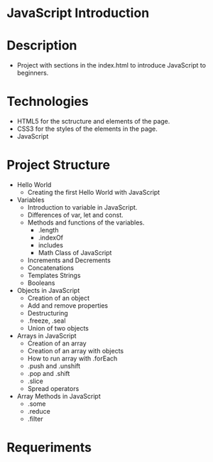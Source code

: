 # JavaScript Introduction

# Description
- Project with sections in the index.html to introduce JavaScript to beginners.

# Technologies 
- HTML5 for the sctructure and elements of the page.
- CSS3 for the styles of the elements in the page.
- JavaScript

# Project Structure
- Hello World
    - Creating the first Hello World with JavaScript
- Variables
    - Introduction to variable in JavaScript.
    - Differences of var, let and const.
    - Methods and functions of the variables.
        - .length
        - .indexOf
        - includes
        - Math Class of JavaScript
     - Increments and Decrements
     - Concatenations
     - Templates Strings
     - Booleans
- Objects in JavaScript
    - Creation of an object
    - Add and remove properties
    - Destructuring
    - .freeze, .seal
    - Union of two objects
- Arrays in JavaScript
    - Creation of an array
    - Creation of an array with objects
    - How to run array with .forEach
    - .push and .unshift
    - .pop and .shift
    - .slice
    - Spread operators
- Array Methods in JavaScript
    - .some
    - .reduce
    - .filter
    
# Requeriments
